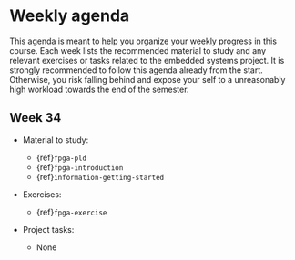 # Weekly agenda

This agenda is meant to help you organize your weekly progress in this course. Each week lists the recommended material to study and any relevant exercises or tasks related to the embedded systems project. It is strongly recommended to follow this agenda already from the start. Otherwise, you risk falling behind and expose your self to a unreasonably high workload towards the end of the semester. 


<!--
It is expected that you have worked through the recommended study material as a preparation to the Thursday lecture slot. The lecture slot will then be used to discuss the most important parts of this material or any relevant problems that have been identified during the lab hours.  

In addition to practical problems, the exercises also contain questions which are relevant for the final exam. 

-->

## Week 34 
* Material to study:
  * {ref}`fpga-pld`
  * {ref}`fpga-introduction`
  * {ref}`information-getting-started`
* Exercises:
  * {ref}`fpga-exercise`

* Project tasks:
  * None


<!--

## Week 35
* Material to study:
* Exercises:
* Project tasks:


* Start to think about the problem and draw a very basic top level block diagram of the


--> 
